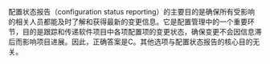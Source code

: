 配置状态报告（configuration status reporting）的主要目的是确保所有受影响的相关人员都能及时了解和获得最新的变更信息。它是配置管理中的一个重要环节，目的是跟踪和传递软件项目中各项配置项的变更状态，确保变更不会因信息滞后而影响项目进展。因此，正确答案是C。其他选项与配置状态报告的核心目的无关。
